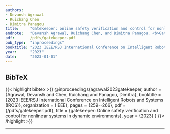 ```yaml
---
authors:
- Devansh Agrawal
- Ruichang Chen
- Dimitra Panagou
title:     "Gatekeeper: online safety verification and control for nonlinear systems in dynamic environments"
endnote:   "Devansh Agrawal, Ruichang Chen, and Dimitra Panagou. <b>Gatekeeper: online safety verification and control for nonlinear systems in dynamic environments</b>. In <i>2023 IEEE/RSJ International Conference on Intelligent Robots and Systems (IROS)</i>, 259–266. IEEE, 2023."
pdf:       /pdfs/gatekeeper.pdf
pub_type:  "inproceedings"
booktitle: "2023 IEEE/RSJ International Conference on Intelligent Robots and Systems (IROS)"
year:      "2023"
date:      "2023-01-01"
---
```



## BibTeX
{{< highlight bibtex >}}
@inproceedings{agrawal2023gatekeeper,
    author       = {Agrawal, Devansh and Chen, Ruichang and Panagou, Dimitra},
    booktitle    = {2023 IEEE/RSJ International Conference on Intelligent Robots and Systems (IROS)},
    organization = {IEEE},
    pages        = {259--266},
    pdf          = {/pdfs/gatekeeper.pdf},
    title        = {gatekeeper: Online safety verification and control for nonlinear systems in dynamic environments},
    year         = {2023}
}
{{< /highlight >}}

-----------
